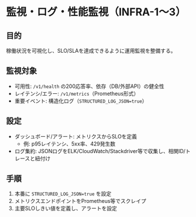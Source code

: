 # 監視・ログ・性能監視（INFRA-1〜3）

## 目的
稼働状況を可視化し、SLO/SLAを達成できるように運用監視を整備する。

## 監視対象
- 可用性: `/v1/health` の200応答率、依存（DB/外部API）の健全性
- レイテンシ/エラー: `/v1/metrics`（Prometheus形式）
- 重要イベント: 構造化ログ（`STRUCTURED_LOG_JSON=true`）

## 設定
- ダッシュボード/アラート: メトリクスからSLOを定義
  - 例: p95レイテンシ、5xx率、429発生数
- ログ集約: JSONログをELK/CloudWatch/Stackdriver等で収集し、相関ID/トレースと紐付け

## 手順
1. 本番に `STRUCTURED_LOG_JSON=true` を設定
2. メトリクスエンドポイントをPrometheus等でスクレイプ
3. 主要SLOしきい値を定義し、アラートを設定

